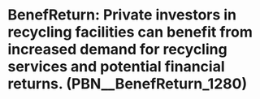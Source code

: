 # BenefReturn: __Private investors in recycling facilities can benefit from increased demand for recycling services and potential financial returns.__ (PBN__BenefReturn_1280)

